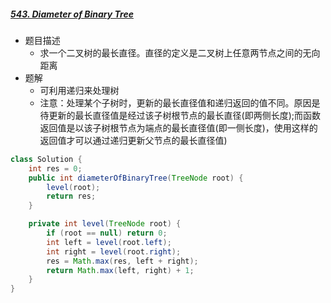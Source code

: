 ##### [543. Diameter of Binary Tree](https://leetcode-cn.com/problems/diameter-of-binary-tree)

- 题目描述
  - 求一个二叉树的最长直径。直径的定义是二叉树上任意两节点之间的无向距离
- 题解
  - 可利用递归来处理树
  - 注意：处理某个子树时，更新的最长直径值和递归返回的值不同。原因是待更新的最长直径值是经过该子树根节点的最长直径(即两侧长度);而函数返回值是以该子树根节点为端点的最长直径值(即一侧长度)，使用这样的返回值才可以通过递归更新父节点的最长直径值)

```java
class Solution {
    int res = 0;
    public int diameterOfBinaryTree(TreeNode root) {
        level(root);
        return res;
    }

    private int level(TreeNode root) {
        if (root == null) return 0;
        int left = level(root.left);
        int right = level(root.right);
        res = Math.max(res, left + right);
        return Math.max(left, right) + 1;
    }
}
```

